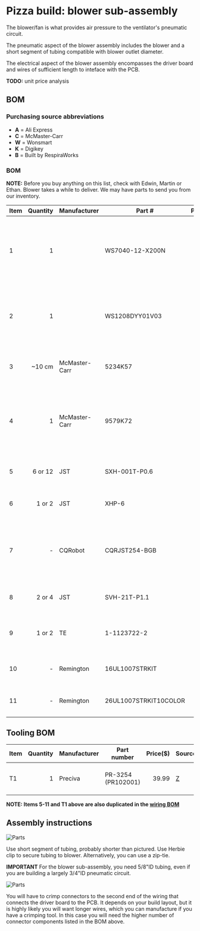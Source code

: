 # Pizza build: blower sub-assembly

The blower/fan is what provides air pressure to the ventilator's pneumatic circuit.

The pneumatic aspect of the blower assembly includes the blower and a short segment of tubing compatible with blower outlet diameter. 

The electrical aspect of the blower assembly encompasses the driver board and wires of sufficient length to inteface
with the PCB.

**TODO:** unit price analysis

## BOM

### Purchasing source abbreviations

* **A** = Ali Express
* **C** = McMaster-Carr
* **W** = Wonsmart
* **K** = Digikey
* **B** = Built by RespiraWorks

### BOM

**NOTE:** Before you buy anything on this list, check with Edwin, Martin or Ethan. Blower takes a while to deliver.
We may have parts to send you from our inventory. 


| Item | Quantity | Manufacturer  | Part #              | Price($)     |Sources         | Notes |
| ---- |---------:| ------------- | ------------------- | ------------:|:--------------:|-------|
| 1    |        1 |               | WS7040-12-X200N     |        52.65 | [A][1ali]      | 12v blower and driver. Make sure to choose w/driver when ordering. |
| 2    |        1 |               | WS1208DYY01V03      |        24.00 | [W][2won]      | blower driver, in case blower above did not come with driver. |
| 3    |   ~10 cm | McMaster-Carr | 5234K57             | 21.50 / 5ft  | [C][3mcmc]     | Soft latex tubing, 5/8" ID, 7/8" OD, optional? |
| 4    |        1 | McMaster-Carr | 9579K72             | 12.21 / 20   | [C][4mcmc]     | Herbie clip J (20.3-23mm) for clamping 7/8"OD tubing, optional? |
| 5    |  6 or 12 | JST           | SXH-001T-P0.6       |         0.10 | [K][5digi]     | XH crimps, for control connector |
| 6    |   1 or 2 | JST           | XHP-6               |         0.12 | [K][6digi]     | XH 6-pin housing, for control connector |
| 7    |        - | CQRobot       | CQRJST254-BGB       |         9.99 | [Z][7amzn]     | XH connector kit for 6/7/8 pins, alternative for 1+6 above |
| 8    |   2 or 4 | JST           | SVH-21T-P1.1        |         0.11 | [K][8digi]     | VH crimps, for power connector |
| 9    |   1 or 2 | TE            | 1-1123722-2         |         0.18 | [K][9digi]     | VH housing 2 pin, for power connector |
| 10   |        - | Remington     | 16UL1007STRKIT      |        29.70 | [K][10amzn]    | 16 AWG wire, for power cable |
| 11   |        - | Remington     | 26UL1007STRKIT10COLOR |      29.70 | [K][10amzn]    | 26 AWG wire, for control cable |

[1ali]:   https://www.aliexpress.com/item/32698107687.html
[2won]:   https://wonsmart-motor.en.made-in-china.com/product/hsjxFewOppVg/China-Air-Pump12V-Brushless-Motor-12V-Blower-Fan-Driver.html
[3mcmc]:  https://www.mcmaster.com/5234K57
[4mcmc]:  https://www.mcmaster.com/9579K72
[5digi]:  https://www.digikey.com/short/z44f8d
[6digi]:  https://www.digikey.com/short/z44ff8
[7amzn]:  https://www.amazon.com/gp/product/B079MJ1RYN
[8digi]:  https://www.digikey.com/short/z44fjr
[9digi]:  https://www.digikey.com/short/z44fwj
[10amzn]: https://www.amazon.com/gp/product/B00N51OJJ4
[11amzn]: https://www.amazon.com/gp/product/B011JC76OA

## Tooling BOM

| Item | Quantity | Manufacturer  | Part number         | Price($) | Sources         | Notes |
| ---- |---------:| ------------- | ------------------- | --------:|-----------------| ----- |
| T1   |        1 | Preciva       | PR-3254 (PR102001)  |    39.99 | [Z][t1amzn]     | Crimping tool for HX and HV connectors |

[t1amzn]:https://www.amazon.com/gp/product/B07R1H3Z8X

**NOTE: Items 5-11 and T1 above are also duplicated in the [wiring BOM](../../../1_Ventilator_System_Design/Electrical_System/wiring.md)**

## Assembly instructions

![Parts](blower-parts.jpg)

Use short segment of tubing, probably shorter than pictured.
Use Herbie clip to secure tubing to blower. Alternatively, you can use a zip-tie.

**IMPORTANT** For the blower sub-assembly, you need 5/8"ID tubing, even if you are building a largely 3/4"ID pneumatic circuit.

![Parts](blower-subassmebly.jpg)

You will have to crimp connectors to the second end of the wiring that connects the driver board to the PCB.
It depends on your build layout, but it is highly likely you will want longer wires, which you can
manufacture if you have a crimping tool. In this case you will need the higher number of connector
components listed in the BOM above.


